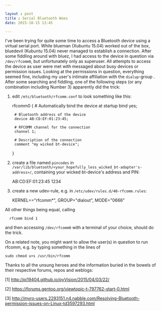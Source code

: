 ```yaml
---

layout : post
title : Serial Bluetooth Woes
date: 2015-10-15 13:45

---
```


I've been trying for quite some time to access a Bluetooth device using a virtual serial port. While blueman (Xubuntu 15.04)
worked out of the box, bluedevil (Kubuntu 15.04) never managed to establish a connection. After some fiddling around with bluez, I had access to the device in question via `/dev/rfcomm0`, but unfortunately only as superuser. All attempts to access the device as user were met with messaged about busy devices or permission issues. Looking at the permissions in question, everything seemed fine, including my user's intimate affiliation with the `dialup`-group . After some searching and fiddling, one of the following steps (or any combination including Number 3) apparently did the trick:

1. edit `/etc/bluetooth/rfcomm.conf` to look something like this:


      rfcomm0 {
        # Automatically bind the device at startup
        bind yes;

        # Bluetooth address of the device
        device AB:CD:EF:01:23:45;

        # RFCOMM channel for the connection
        channel 1;

        # Description of the connection
        comment "my wicked bt-device";
      }

2. create a file named `pincodes` in `/var/lib/bluetooth/<your_hopefully_less_wicked_bt-adapter's-address>/`, containing your wicked bt-device's address and PIN:


      AB:CD:EF:01:23:45 1234

3. create a new udev-rule, e.g. in `/etc/udev/rules.d/40-rfcomm.rules`:


      KERNEL=="rfcomm*", GROUP="dialout", MODE="0666"

All other things being equal, calling


      rfcomm bind 1

and then accessing `/dev/rfcomm0` with a terminal of your choice, should do the trick.

On a related note, you might want to allow the user(s) in question to run rfcomm, e.g. by typing something in the lines of


    sudo chmod u+s /usr/bin/rfcomm

Thanks to all the unsung heroes and the information buried in the bowels of their respective forums, repos and weblogs:

[1] http://pi19404.github.io/pyVision/2015/04/03/22/

[2] https://forums.gentoo.org/viewtopic-t-797762-start-0.html

[3] http://myro-users.2293151.n4.nabble.com/Resolving-Bluetooth-permission-issues-on-Linux-td3597293.html
